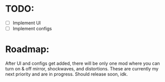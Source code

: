 # TODO:

- [ ] Implement UI
- [ ] Implement configs

# Roadmap:

After UI and configs get added, there will be only one mod where you can turn on & off mirror, shockwaves, and distortions. These are currently my next priority and are in progress. Should release soon, idk.
